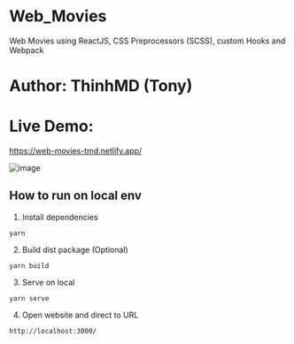 # Web_Movies
Web Movies using ReactJS, CSS Preprocessors (SCSS), custom Hooks and Webpack

# Author: ThinhMD (Tony)

# Live Demo:
https://web-movies-tmd.netlify.app/

![image](https://user-images.githubusercontent.com/56442337/178281899-06168629-8977-4bd6-a070-a5da240b1d42.png)

## How to run on local env
1. Install dependencies
```
yarn
```
2. Build dist package (Optional)
```
yarn build
```
3. Serve on local
```
yarn serve
```
4. Open website and direct to URL
```
http://localhost:3000/
```

